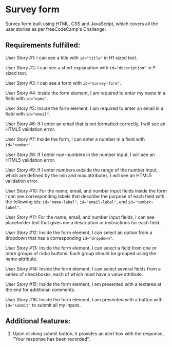 # Survey form

Survey form built using HTML, CSS and JavaScript, which covers all the user stories as per freeCodeCamp's Challenge:

## Requirements fulfilled:

User Story #1: I can see a title with ```id="title"``` in H1 sized text.

User Story #2: I can see a short explanation with ```id="description"``` in P sized text.

User Story #3: I can see a form with ```id="survey-form"```.

User Story #4: Inside the form element, I am required to enter my name in a field with ```id="name"```.

User Story #5: Inside the form element, I am required to enter an email in a field with ```id="email"```.

User Story #6: If I enter an email that is not formatted correctly, I will see an HTML5 validation error.

User Story #7: Inside the form, I can enter a number in a field with ```id="number"```.

User Story #8: If I enter non-numbers in the number input, I will see an HTML5 validation error.

User Story #9: If I enter numbers outside the range of the number input, which are defined by the min and max attributes, I will see an HTML5 validation error.

User Story #10: For the name, email, and number input fields inside the form I can see corresponding labels that describe the purpose of each field with the following ids: ```id="name-label"```, ```id="email-label"```, and ```id="number-label"```.

User Story #11: For the name, email, and number input fields, I can see placeholder text that gives me a description or instructions for each field.

User Story #12: Inside the form element, I can select an option from a dropdown that has a corresponding ```id="dropdown"```.

User Story #13: Inside the form element, I can select a field from one or more groups of radio buttons. Each group should be grouped using the name attribute.

User Story #14: Inside the form element, I can select several fields from a series of checkboxes, each of which must have a value attribute.

User Story #15: Inside the form element, I am presented with a textarea at the end for additional comments.

User Story #16: Inside the form element, I am presented with a button with ```id="submit"``` to submit all my inputs.

## Additional features:

1. Upon clicking submit button, it provides an alert box with the response, "Your response has been recorded".
